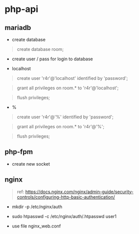 # php-api

## mariadb

- create database

> create database room;

- create user / pass for login to database

* localhost

> create user 'r4r'@'localhost' identified by 'password';

> grant all privileges on room.* to 'r4r'@'localhost';

> flush privileges;

* %

> create user 'r4r'@'%' identified by 'password';

> grant all privileges on room.* to 'r4r'@'%';

> flush privileges;

## php-fpm

- create new socket

## nginx

> ref: https://docs.nginx.com/nginx/admin-guide/security-controls/configuring-http-basic-authentication/

- mkdir -p /etc/nginx/auth

- sudo htpasswd -c /etc/nginx/auth/.htpasswd user1
 
- use file nginx_web.conf
